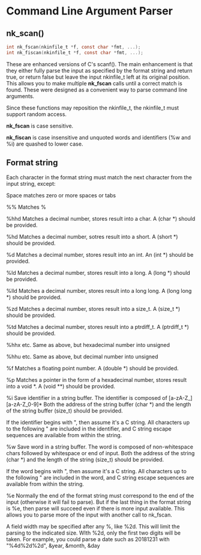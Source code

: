 # Command Line Argument Parser

## nk_scan()

```c
int nk_fscan(nkinfile_t *f, const char *fmt, ...);
int nk_fiscan(nkinfile_t *f, const char *fmt, ...);

```

These are enhanced versions of C's scanf().  The main enhancement is that
they either fully parse the input as specified by the format string and
return true, or return false but leave the input nkinfile_t left at its
original position.  This allows you to make multiple __nk_fscan__
calls until a correct match is found.  These were designed as a convenient way to
parse command line arguments.

Since these functions may reposition the nkinfile_t, the nkinfile_t must
support random access.

__nk_fscan__ is case sensitive.

__nk_fiscan__ is case insensitive and unquoted words and identifiers (%w and
%i) are quashed to lower case.

## Format string

Each character in the format string must match the next character from the input string, except:

Space matches zero or more spaces or tabs

%%  Matches %

%hhd   Matches a decimal number, stores result into a char.  A (char *) should be provided.

%hd    Matches a decimal number, sotres result into a short.  A (short *) should be provided.

%d     Matches a decimal number, stores result into an int.  An (int *) should be provided.

%ld    Matches a decimal number, stores result into a long.  A (long *) should be provided.

%lld   Matches a decimal number, stores result into a long long.  A (long long *) should be provided.

%zd    Matches a decimal number, stores result into a size_t.  A (size_t *) should be provided.

%td    Matches a decimal number, stores result into a ptrdiff_t.  A (ptrdiff_t *) should be provided.

%hhx etc.   Same as above, but hexadecimal number into unsigned

%hhu etc.   Same as above, but decimal number into unsigned

%f     Matches a floating point number.  A (double *) should be provided.

%p     Matches a pointer in the form of a hexadecimal number, stores result into a void *.  A (void **) should be provided.

%i     Save identifier in a string buffer.  The identifier is composed of [a-zA-Z_][a-zA-Z_0-9]*  Both the address of the string buffer (char *) and the length of the string buffer (size_t) should be provided.

If the identifier begins with ", then assume it's a C string.  All
characters up to the following " are included in the identifier, and C
string escape sequences are available from within the string.

%w     Save word in a string buffer.  The word is composed of non-whitespace chars followed by whitespace or end of input.  Both the address of the string (char *) and the length of the string (size_t) should be provided.

If the word begins with ", then assume it's a C string.  All characters up
to the following " are included in the word, and C string escape sequences
are available from within the string.

%e     Normally the end of the format string must correspond to the end of the input (otherwise it will fail to parse). 
But if the last thing in the format string is %e, then parse will succeed
even if there is more input available.  This allows you to parse more of the
input with another call to nk_fscan.

A field width may be specified after any %, like %2d.  This will limit the
parsing to the indicated size.  WIth %2d, only the first two digits will be
taken.  For example, you could parse a date such as 20181231 with
"%4d%2d%2d", &year, &month, &day
